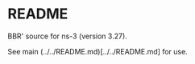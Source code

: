 # README

BBR' source for ns-3 (version 3.27).

See main (../../README.md)[../../README.md] for use.
